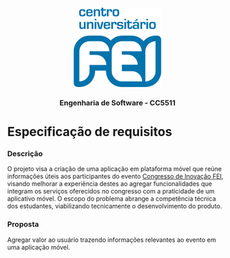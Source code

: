 <p align="center">
  <img alt="FEI" src="https://raw.githubusercontent.com/pfreitasbarbosa/mobilefei-todolist/master/.github/feilogo.png" />
</p>
<h3 align='center'> Engenharia de Software - CC5511 </h3>

# Especificação de requisitos
### Descrição
O projeto visa a criação de uma aplicação em plataforma móvel que reúne informações úteis aos participantes do evento [Congresso de Inovação FEI](https://congressodeinovacao.fei.edu.br/), visando melhorar a experiência destes ao agregar funcionalidades que integram os serviços oferecidos no congresso com a praticidade de um aplicativo móvel. O escopo do problema abrange a competência técnica dos estudantes, viabilizando tecnicamente o desenvolvimento do produto.

### Proposta
Agregar valor ao usuário trazendo informações relevantes ao evento em uma aplicação móvel.
